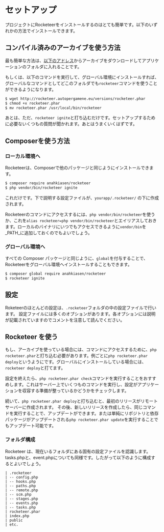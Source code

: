 # セットアップ

<!--original
# Setup
-->

プロジェクトにRocketeerをインストールするのはとても簡単です。以下のいずれかの方法でインストールできます。

<!--original
Installing Rocketeer on a project is quite easy, there are several ways to do so.
-->

## コンパイル済みのアーカイブを使う方法

<!--original
## Via the compiled archive
-->

最も簡単な方法は、[以下のアドレス](http://rocketeer.autopergamene.eu/versions/rocketeer.phar)からアーカイブをダウンロードしてアプリケーションのフォルダに入れることです。

<!--original
The easiest way is to just get the archive by doing downloading it [at the following addresss](http://rocketeer.autopergamene.eu/versions/rocketeer.phar) and putting it in your application's directory.
-->

もしくは、以下のコマンドを実行して、グローバル環境にインストールすれば、グローバルなコマンドとしてどこのフォルダでも`rocketeer`コマンドを使うことができるようになります。

<!--original
You can also install it globally by executing the following command which will then give you a global `rocketeer` command to use in any folder.
-->

```bash
$ wget http://rocketeer.autopergamene.eu/versions/rocketeer.phar
$ chmod +x rocketeer.phar
$ mv rocketeer.phar /usr/local/bin/rocketeer
```

あとは、ただ、`rocketeer ignite`と打ち込むだけです。セットアップするために必要ないくつもの質問が聞かれます。あとはうまくいくはずです。

<!--original
Then you just need to type `rocketeer ignite`. You'll get asked a series of question to setup your project and you should be good to go.
-->

## Composerを使う方法

<!--original
## With Composer
-->

### ローカル環境へ

<!--original
### Locally
-->

Rocketeerは、Composerで他のパッケージと同じようにインストールできます。

<!--original
You can also install Rocketeer with Composer as any package :
-->

```bash
$ composer require anahkiasen/rocketeer
$ php vendor/bin/rocketeer ignite
```

これだけです。下で説明する設定ファイルが、`yourapp/.rocketeer/` の下に作成されます。

<!--original
And that's all, the configuration file referenced below will be created at `yourapp/.rocketeer/`.
-->

Rocketeerのコマンドにアクセスするには、`php vendor/bin/rocketeer`を使うか、これを`alias rocketeer=php vendor/bin/rocketeer`とエイリアスしておきます。ローカルのバイナリにいつでもアクセスできるように`vendor/bin`を_PATH_に追加しておくのでもよいでしょう。 

<!--original
Use `php vendor/bin/rocketeer` to access Rocketeer's commands or simply alias it : `alias rocketeer=php vendor/bin/rocketeer`. You can also add `vendor/bin` to your _PATH_ to always have local binaries accessible.
-->

### グローバル環境へ

<!--original
### Globally
-->

すべての Composer パッケージと同じように、`global`を付与することで、Rocketeerをグローバル環境へインストールすることもできます。

<!--original
As with all Composer packages, Rocketeer can also be installed as a global dependency by preprending `global` :
-->

```bash
$ composer global require anahkiasen/rocketeer
$ rocketeer ignite
```

## 設定

<!--original
## Configuration
-->

Roketeerのほとんどの設定は、`.rocketeer`フォルダの中の設定ファイルで行います。
設定ファイルには多くのオプションがあります。各オプションには説明が記載されていますのでコメントを注意して読んでください。

<!--original
You'll do most of your configuration in Rocketeer's configuration files, in the `.rocketeer` folder.
There are a lot of options in the configuration file, each is explained thoroughly so take your time to read the comments carefully.
-->

## Rocketeer を使う

<!--original
## Using Rocketeer
-->

もし、アーカイブを使っている場合には、コマンドにアクセスするために、`php rocketeer.phar`と打ち込む必要があります。例ごとに`php rocketeer.phar deploy`というようにです。グローバルにインストールしている場合には、`rocketeer deploy`と打てます。

<!--original
If you're using the archive, you'll need to hit `php rocketeer.phar` to access the commands, per example `php rocketeer.phar deploy` or if you installed it globally, `rocketeer deploy`.
-->

設定を終えたら、`php rocketeer.phar check`コマンドを実行することをおすすめします。これはサーバー上でいくつものコマンドを実行し、設定がアプリケーションを収容する準備が整っているかどうかをチェックします。

<!--original
Once you're done with the configuration, it is recommended to run the `php rocketeer.phar check` command, it will run various commands on the server to check whether the latter is ready to receive your application.
-->

続いて、`php rocketeer.phar deploy`と打ち込むと、最初のリリースがリモートサーバーに作成されます。
その後、新しいリリースを作成したら、同じコマンドを実行することで、アップデートができます。または単純にリポジトリと依存パッケージがアップデートされる`php rocketeer.phar update`を実行することでもアップデート可能です。

<!--original
Then you can just hit `php rocketeer.phar deploy`. It will create an initial release on your remote server.
Afterwards, to update it you can either run the same command again which will create an entirely new release, or simply do an `php rocketeer.phar update` which will update the repository and dependencies of your application.
-->

### フォルダ構成

<!--original
### Folder organization
-->

Rocketeer は、現在いるフォルダにある固有の設定ファイルを認識します。tasks.phpと、event.phpについても同様です。したがって以下のように構成するとよいでしょう。

<!--original
Rocketeer recognizes its custom configuration in the folder you currently are in. Same thing for the custom `tasks.php` and `events.php` files, so you could have that organization :
-->

```
| .rocketeer
| -- config.php
| -- hooks.php
| -- paths.php
| -- remote.php
| -- scm.php
| -- stages.php
| -- events.php
| -- tasks.php
| rocketeer.phar
| index.php
| public
| etc.
```


